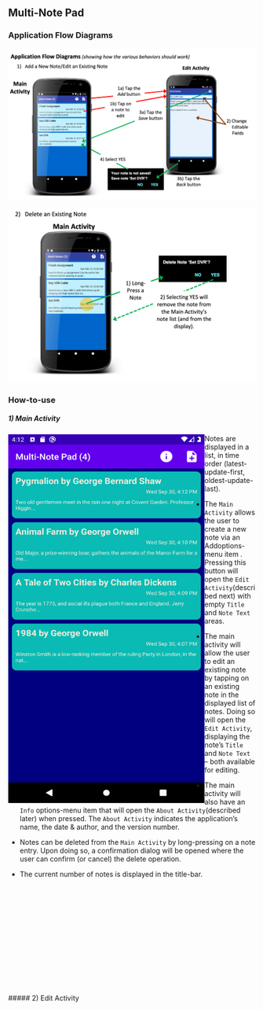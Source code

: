 ## Multi-Note Pad

### Application Flow Diagrams

![Alt text](pic/Application-Flow-Diagrams_1.png?raw=true "1")
 
![Alt text](pic/Application-Flow-Diagrams_2.png?raw=true "1")

### How-to-use

##### 1) Main Activity

<a href="url"><img src="pic/MainActivity.png" align="left" height="750" width="400" ></a>  

* Notes are displayed in a list, in time order (latest-update-first, oldest-update-last).

* The ```Main Activity``` allows the user to create a new note via an Addoptions-menu item . Pressing this button will open the ```Edit Activity```(described next) with empty ```Title``` and ```Note Text``` areas.

* The main activity will allow the user to edit an existing note by tapping on an existing note in the displayed list of notes. Doing so will open the ```Edit Activity```, displaying the note’s ```Title``` and ```Note Text``` – both available for editing.

* The main activity will also have an ```Info``` options-menu item that will open the ```About Activity```(described later) when pressed. The ```About Activity``` indicates the application’s name, the date & author, and the version number.

* Notes can be deleted from the ```Main Activity``` by long-pressing on a note entry. Upon doing so, a confirmation dialog will be opened where the user can confirm (or cancel) the delete operation.

* The current number of notes is displayed in the title-bar.

<br>
<br>
<br>
<br>
<br>
<br>
<br>
<br>
<br>
<br>
<br>
<br>
<br>
##### 2) Edit Activity
